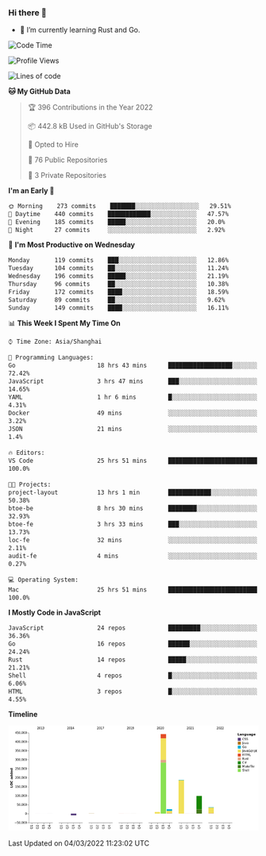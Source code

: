 ### Hi there 👋

- 🌱 I’m currently learning Rust and Go.

<!--START_SECTION:waka-->
![Code Time](http://img.shields.io/badge/Code%20Time-285%20hrs%2021%20mins-blue)

![Profile Views](http://img.shields.io/badge/Profile%20Views-0-blue)

![Lines of code](https://img.shields.io/badge/From%20Hello%20World%20I%27ve%20Written-795%20Thousand%20lines%20of%20code-blue)

**🐱 My GitHub Data** 

> 🏆 396 Contributions in the Year 2022
 > 
> 📦 442.8 kB Used in GitHub's Storage 
 > 
> 💼 Opted to Hire
 > 
> 📜 76 Public Repositories 
 > 
> 🔑 3 Private Repositories  
 > 
**I'm an Early 🐤** 

```text
🌞 Morning    273 commits    ███████░░░░░░░░░░░░░░░░░░   29.51% 
🌆 Daytime    440 commits    ████████████░░░░░░░░░░░░░   47.57% 
🌃 Evening    185 commits    █████░░░░░░░░░░░░░░░░░░░░   20.0% 
🌙 Night      27 commits     ░░░░░░░░░░░░░░░░░░░░░░░░░   2.92%

```
📅 **I'm Most Productive on Wednesday** 

```text
Monday       119 commits    ███░░░░░░░░░░░░░░░░░░░░░░   12.86% 
Tuesday      104 commits    ██░░░░░░░░░░░░░░░░░░░░░░░   11.24% 
Wednesday    196 commits    █████░░░░░░░░░░░░░░░░░░░░   21.19% 
Thursday     96 commits     ██░░░░░░░░░░░░░░░░░░░░░░░   10.38% 
Friday       172 commits    ████░░░░░░░░░░░░░░░░░░░░░   18.59% 
Saturday     89 commits     ██░░░░░░░░░░░░░░░░░░░░░░░   9.62% 
Sunday       149 commits    ████░░░░░░░░░░░░░░░░░░░░░   16.11%

```


📊 **This Week I Spent My Time On** 

```text
⌚︎ Time Zone: Asia/Shanghai

💬 Programming Languages: 
Go                       18 hrs 43 mins      ██████████████████░░░░░░░   72.42% 
JavaScript               3 hrs 47 mins       ███░░░░░░░░░░░░░░░░░░░░░░   14.65% 
YAML                     1 hr 6 mins         █░░░░░░░░░░░░░░░░░░░░░░░░   4.31% 
Docker                   49 mins             ░░░░░░░░░░░░░░░░░░░░░░░░░   3.22% 
JSON                     21 mins             ░░░░░░░░░░░░░░░░░░░░░░░░░   1.4%

🔥 Editors: 
VS Code                  25 hrs 51 mins      █████████████████████████   100.0%

🐱‍💻 Projects: 
project-layout           13 hrs 1 min        ████████████░░░░░░░░░░░░░   50.38% 
btoe-be                  8 hrs 30 mins       ████████░░░░░░░░░░░░░░░░░   32.93% 
btoe-fe                  3 hrs 33 mins       ███░░░░░░░░░░░░░░░░░░░░░░   13.73% 
loc-fe                   32 mins             ░░░░░░░░░░░░░░░░░░░░░░░░░   2.11% 
audit-fe                 4 mins              ░░░░░░░░░░░░░░░░░░░░░░░░░   0.27%

💻 Operating System: 
Mac                      25 hrs 51 mins      █████████████████████████   100.0%

```

**I Mostly Code in JavaScript** 

```text
JavaScript               24 repos            █████████░░░░░░░░░░░░░░░░   36.36% 
Go                       16 repos            ██████░░░░░░░░░░░░░░░░░░░   24.24% 
Rust                     14 repos            █████░░░░░░░░░░░░░░░░░░░░   21.21% 
Shell                    4 repos             █░░░░░░░░░░░░░░░░░░░░░░░░   6.06% 
HTML                     3 repos             █░░░░░░░░░░░░░░░░░░░░░░░░   4.55%

```


**Timeline**

![Chart not found](https://raw.githubusercontent.com/elton/elton/main/charts/bar_graph.png) 


 Last Updated on 04/03/2022 11:23:02 UTC
<!--END_SECTION:waka-->

<!--
**elton/elton** is a ✨ _special_ ✨ repository because its `README.md` (this file) appears on your GitHub profile.

Here are some ideas to get you started:

- 🔭 I’m currently working on ...
- 🌱 I’m currently learning ...
- 👯 I’m looking to collaborate on ...
- 🤔 I’m looking for help with ...
- 💬 Ask me about ...
- 📫 How to reach me: ...
- 😄 Pronouns: ...
- ⚡ Fun fact: ...
-->
